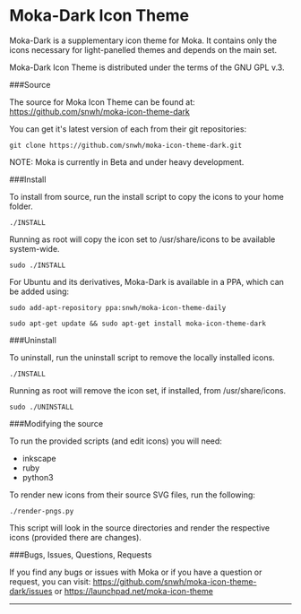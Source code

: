 Moka-Dark Icon Theme
====================

Moka-Dark is a supplementary icon theme for Moka. It contains only the icons necessary for light-panelled themes and depends on the main set.

Moka-Dark Icon Theme is distributed under the terms of the GNU GPL v.3.

###Source

The source for Moka Icon Theme can be found at: https://github.com/snwh/moka-icon-theme-dark

You can get it's latest version of each from their git repositories:

    git clone https://github.com/snwh/moka-icon-theme-dark.git

NOTE: Moka is currently in Beta and under heavy development.

###Install

To install from source, run the install script to copy the icons to your home folder. 

    ./INSTALL

Running as root will copy the icon set to  /usr/share/icons to be available system-wide.
    
    sudo ./INSTALL

For Ubuntu and its derivatives, Moka-Dark is available in a PPA, which can be added using:

    sudo add-apt-repository ppa:snwh/moka-icon-theme-daily 

    sudo apt-get update && sudo apt-get install moka-icon-theme-dark

###Uninstall

To uninstall, run the uninstall script to remove the locally installed icons. 

    ./INSTALL

Running as root will remove the icon set, if installed, from /usr/share/icons.
    
    sudo ./UNINSTALL

###Modifying the source

To run the provided scripts (and edit icons) you will need:

 * inkscape
 * ruby
 * python3

To render new icons from their source SVG files, run the following:

    ./render-pngs.py

This script will look in the source directories and render the respective icons (provided there are changes).

###Bugs, Issues, Questions, Requests

If you find any bugs or issues with Moka or if you have a question or request, you can visit: https://github.com/snwh/moka-icon-theme-dark/issues or https://launchpad.net/moka-icon-theme

-----------